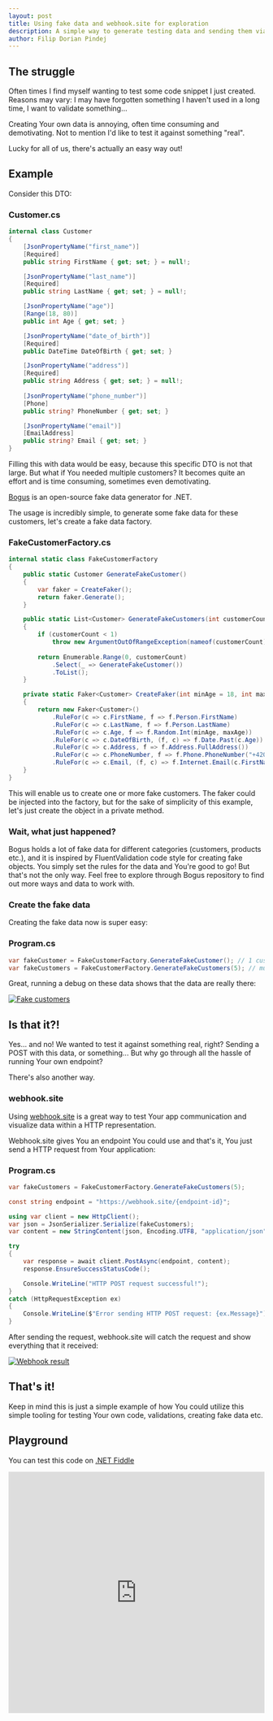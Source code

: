 ```yaml
---
layout: post
title: Using fake data and webhook.site for exploration
description: A simple way to generate testing data and sending them via HTTP.
author: Filip Dorian Pindej
---
```


## The struggle

Often times I find myself wanting to test some code snippet I just created. Reasons may vary: I may have forgotten something I haven't used in a long time, I want to validate something...

Creating Your own data is annoying, often time consuming and demotivating. Not to mention I'd like to test it against something "real".

Lucky for all of us, there's actually an easy way out!

## Example

Consider this DTO:

### Customer.cs

```cs
internal class Customer
{
    [JsonPropertyName("first_name")]
    [Required]
    public string FirstName { get; set; } = null!;

    [JsonPropertyName("last_name")]
    [Required]
    public string LastName { get; set; } = null!;

    [JsonPropertyName("age")]
    [Range(18, 80)]
    public int Age { get; set; }

    [JsonPropertyName("date_of_birth")]
    [Required]
    public DateTime DateOfBirth { get; set; }

    [JsonPropertyName("address")]
    [Required]
    public string Address { get; set; } = null!;
    
    [JsonPropertyName("phone_number")]
    [Phone]
    public string? PhoneNumber { get; set; }

    [JsonPropertyName("email")]
    [EmailAddress]
    public string? Email { get; set; }
}
```

Filling this with data would be easy, because this specific DTO is not that large. But what if You needed multiple customers? It becomes quite an effort and is time consuming, sometimes even demotivating.

[Bogus](https://github.com/bchavez/Bogus) is an open-source fake data generator for .NET.

The usage is incredibly simple, to generate some fake data for these customers, let's create a fake data factory.

### FakeCustomerFactory.cs

```cs
internal static class FakeCustomerFactory
{
    public static Customer GenerateFakeCustomer()
    {
        var faker = CreateFaker();
        return faker.Generate();
    }

    public static List<Customer> GenerateFakeCustomers(int customerCount)
    {
        if (customerCount < 1)
            throw new ArgumentOutOfRangeException(nameof(customerCount), "Customer count must be positive.");
        
        return Enumerable.Range(0, customerCount)
            .Select(_ => GenerateFakeCustomer())
            .ToList();
    }

    private static Faker<Customer> CreateFaker(int minAge = 18, int maxAge = 80)
    {
        return new Faker<Customer>()
            .RuleFor(c => c.FirstName, f => f.Person.FirstName)
            .RuleFor(c => c.LastName, f => f.Person.LastName)
            .RuleFor(c => c.Age, f => f.Random.Int(minAge, maxAge))
            .RuleFor(c => c.DateOfBirth, (f, c) => f.Date.Past(c.Age))
            .RuleFor(c => c.Address, f => f.Address.FullAddress())
            .RuleFor(c => c.PhoneNumber, f => f.Phone.PhoneNumber("+420 ### ### ###"))
            .RuleFor(c => c.Email, (f, c) => f.Internet.Email(c.FirstName, c.LastName));
    }
}
```

This will enable us to create one or more fake customers. The faker could be injected into the factory, but for the sake of simplicity of this example, let's just create the object in a private method.

### Wait, what just happened?

Bogus holds a lot of fake data for different categories (customers, products etc.), and it is inspired by FluentValidation code style for creating fake objects. You simply set the rules for the data and You're good to go! But that's not the only way. Feel free to explore through Bogus repository to find out more ways and data to work with.

### Create the fake data

Creating the fake data now is super easy:

### Program.cs

```cs
var fakeCustomer = FakeCustomerFactory.GenerateFakeCustomer(); // 1 customer
var fakeCustomers = FakeCustomerFactory.GenerateFakeCustomers(5); // multiple customers
```

Great, running a debug on these data shows that the data are really there:

<a href="/assets/img/2023-08-14-testing-with-fake-data/fake_customers.png">
    <img 
        src="/assets/img/2023-08-14-testing-with-fake-data/fake_customers.png" 
        alt="Fake customers"
    >
</a>

## Is that it?!

Yes... and no! We wanted to test it against something real, right? Sending a POST with this data, or something... But why go through all the hassle of running Your own endpoint?

There's also another way.

### webhook.site

Using [webhook.site](https://webhook.site/) is a great way to test Your app communication and visualize data within a HTTP representation.

Webhook.site gives You an endpoint You could use and that's it, You just send a HTTP request from Your application:

### Program.cs

```cs
var fakeCustomers = FakeCustomerFactory.GenerateFakeCustomers(5);

const string endpoint = "https://webhook.site/{endpoint-id}";

using var client = new HttpClient();
var json = JsonSerializer.Serialize(fakeCustomers);
var content = new StringContent(json, Encoding.UTF8, "application/json");

try
{
    var response = await client.PostAsync(endpoint, content);
    response.EnsureSuccessStatusCode();

    Console.WriteLine("HTTP POST request successful!");
}
catch (HttpRequestException ex)
{
    Console.WriteLine($"Error sending HTTP POST request: {ex.Message}");
}
```

After sending the request, webhook.site will catch the request and show everything that it received:

<a href="/assets/img/2023-08-14-testing-with-fake-data/webhook_result.png">
    <img 
        src="/assets/img/2023-08-14-testing-with-fake-data/webhook_result.png" 
        alt="Webhook result"
    >
</a>

## That's it!

Keep in mind this is just a simple example of how You could utilize this simple tooling for testing Your own code, validations, creating fake data etc.

## Playground

You can test this code on [.NET Fiddle](https://dotnetfiddle.net/qftqMj)

<iframe width="100%" height="475" src="https://dotnetfiddle.net/Widget/qftqMj" frameborder="0"></iframe>